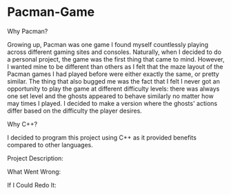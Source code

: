 # Pacman-Game

Why Pacman?

Growing up, Pacman was one game I found myself countlessly playing across different gaming sites and consoles. Naturally, when I decided to do a personal project, the game was the first thing that came to mind. However, I wanted mine to be different than others as I felt that the maze layout of the Pacman games I had played before were either exactly the same, or pretty similar. The thing that also bugged me was the fact that I felt I never got an opportunity to play the game at different difficulty levels: there was always one set level and the ghosts appeared to behave similarly no matter how may times I played. I decided to make a version where the ghosts' actions differ based on the difficulty the player desires.

Why C++?

I decided to program this project using C++ as it provided benefits compared to other languages. 

Project Description:


What Went Wrong:


If I Could Redo It:
